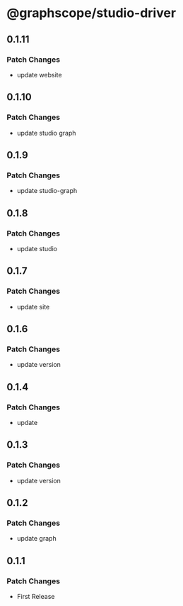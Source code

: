 # @graphscope/studio-driver

## 0.1.11

### Patch Changes

- update website

## 0.1.10

### Patch Changes

- update studio graph

## 0.1.9

### Patch Changes

- update studio-graph

## 0.1.8

### Patch Changes

- update studio

## 0.1.7

### Patch Changes

- update site

## 0.1.6

### Patch Changes

- update version

## 0.1.4

### Patch Changes

- update

## 0.1.3

### Patch Changes

- update version

## 0.1.2

### Patch Changes

- update graph

## 0.1.1

### Patch Changes

- First Release
